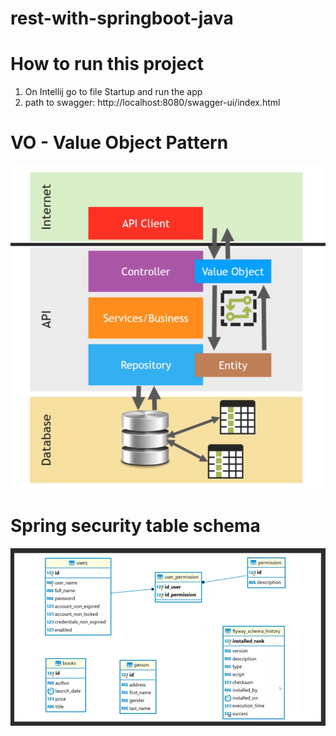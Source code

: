 # rest-with-springboot-java


# How to run this project
1. On Intellij go to file Startup and run the app
2. path to swagger: http://localhost:8080/swagger-ui/index.html


# VO - Value Object Pattern
![img.png](img.png)

# Spring security table schema
![img_2.png](img_2.png)


